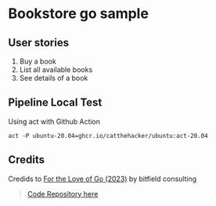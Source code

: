 # Bookstore go sample

## User stories

1. Buy a book
2. List all available books 
3. See details of a book

## Pipeline Local Test

Using act with Github Action

`act -P ubuntu-20.04=ghcr.io/catthehacker/ubuntu:act-20.04`

## Credits


Credids to [For the Love of Go (2023)](https://bitfieldconsulting.com/books/love) by bitfield consulting

> [Code Repository here](https://github.com/bitfield/ftl-code)